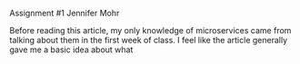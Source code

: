 Assignment #1
Jennifer Mohr

Before reading this article, my only knowledge of microservices came from talking about them in the first week of class. I feel like the article generally gave me a basic idea about what 
